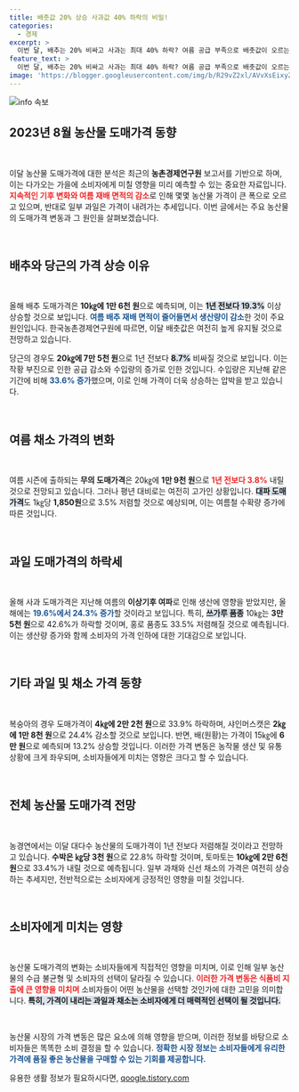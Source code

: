 ```yaml
---
title: 배춧값 20% 상승 사과값 40% 하락의 비밀!
categories:
  - 경제
excerpt: >
  이번 달, 배추는 20% 비싸고 사과는 최대 40% 하락? 여름 공급 부족으로 배춧값이 오르는 가운데, 사과는 생산량 증가로 가격이 대폭 내릴 전망! 지금 바뀌는 과채 가격을 체크하세요!
feature_text: >
  이번 달, 배추는 20% 비싸고 사과는 최대 40% 하락? 여름 공급 부족으로 배춧값이 오르는 가운데, 사과는 생산량 증가로 가격이 대폭 내릴 전망! 지금 바뀌는 과채 가격을 체크하세요!
image: 'https://blogger.googleusercontent.com/img/b/R29vZ2xl/AVvXsEixyZcFfHzMRdzZMjFBmAUKJYCLCGyLL1o632UiGVXcaFdKo_bkvkuCioo0uUKlGfBVcT3P84aROyZIXSBEx3Aw5nCQ3pTgDom1WDC4m8eifvWiAmWEEVb4x6G_l8C0QH225ldMjyaFvpxGEBGNO37VmDTDMHGhJPq73UglMfDca1-0aw/s1600/blogspot.png'
---
```


<p><img src="https://blogger.googleusercontent.com/img/b/R29vZ2xl/AVvXsEixyZcFfHzMRdzZMjFBmAUKJYCLCGyLL1o632UiGVXcaFdKo_bkvkuCioo0uUKlGfBVcT3P84aROyZIXSBEx3Aw5nCQ3pTgDom1WDC4m8eifvWiAmWEEVb4x6G_l8C0QH225ldMjyaFvpxGEBGNO37VmDTDMHGhJPq73UglMfDca1-0aw/s1600/blogspot.png" alt="info 속보" /></p>

<h2 data-ke-size="size26">2023년 8월 농산물 도매가격 동향</h2>

<p data-ke-size="size16">&nbsp;</p>

<p>이달 농산물 도매가격에 대한 분석은 최근의 <b>농촌경제연구원</b> 보고서를 기반으로 하며, 이는 다가오는 가을에 소비자에게 미칠 영향을 미리 예측할 수 있는 중요한 자료입니다. <b><span style="color: #ee2323;">지속적인 기후 변화와 여름 재배 면적의 감소</span></b>로 인해 몇몇 농산물 가격이 큰 폭으로 오르고 있으며, 반대로 일부 과일은 가격이 내려가는 추세입니다. 이번 글에서는 주요 농산물의 도매가격 변동과 그 원인을 살펴보겠습니다.</p>

<p data-ke-size="size16">&nbsp;</p>

<h2 data-ke-size="size26">배추와 당근의 가격 상승 이유</h2>

<p data-ke-size="size16">&nbsp;</p>

<p>올해 배추 도매가격은 <b>10㎏에 1만 6천 원</b>으로 예측되며, 이는 <b><span style="background-color: #21538527;">1년 전보다 19.3%</b></span> 이상 상승할 것으로 보입니다. <b><span style="color: #1a5490;">여름 배추 재배 면적이 줄어들면서 생산량이 감소</span></b>한 것이 주요 원인입니다. 한국농촌경제연구원에 따르면, 이달 배춧값은 여전히 높게 유지될 것으로 전망하고 있습니다.</p>

<p>당근의 경우도 <b>20㎏에 7만 5천 원</b>으로 1년 전보다 <b><span style="background-color: #21538527;">8.7%</b></span> 비싸질 것으로 보입니다.</b> 이는 작황 부진으로 인한 공급 감소와 수입량의 증가로 인한 것입니다. 수입량은 지난해 같은 기간에 비해 <b><span style="color: #1a5490;">33.6% 증가</span></b>했으며, 이로 인해 가격이 더욱 상승하는 압박을 받고 있습니다.</p>

<p data-ke-size="size16">&nbsp;</p>

<h2 data-ke-size="size26">여름 채소 가격의 변화</h2>

<p data-ke-size="size16">&nbsp;</p>

<p>여름 시즌에 출하되는 <b>무의 도매가격</b>은 20㎏에 <b>1만 9천 원</b>으로 <b><span style="color: #ee2323;">1년 전보다 3.8%</b></span> 내릴 것으로 전망되고 있습니다.</b> 그러나 평년 대비로는 여전히 고가인 상황입니다. <b><span style="background-color: #21538527;">대파 도매가격</b></span>도 1㎏당 <b>1,850원</b>으로 3.5% 저렴할 것으로 예상되며, 이는 여름철 수확량 증가에 따른 것입니다.</p>

<p data-ke-size="size16">&nbsp;</p>

<h2 data-ke-size="size26">과일 도매가격의 하락세</h2>

<p data-ke-size="size16">&nbsp;</p>

<p>올해 사과 도매가격은 지난해 여름의 <b>이상기후 여파</b>로 인해 생산에 영향을 받았지만, 올해에는 <b><span style="color: #1a5490;">19.6%에서 24.3% 증가</span></b>할 것이라고 보입니다. 특히, <b><span style="background-color: #21538527;">쓰가루 품종</b></span> 10㎏는 <b>3만 5천 원</b>으로 42.6%가 하락할 것이며, 홍로 품종도 33.5% 저렴해질 것으로 예측됩니다. 이는 생산량 증가와 함께 소비자의 가격 인하에 대한 기대감으로 보입니다.</p>

<p data-ke-size="size16">&nbsp;</p>

<h2 data-ke-size="size26">기타 과일 및 채소 가격 동향</h2>

<p data-ke-size="size16">&nbsp;</p>

<p>복숭아의 경우 도매가격이 <b>4㎏에 2만 2천 원</b>으로 33.9% 하락하며, 샤인머스캣은 <b>2㎏에 1만 8천 원</b>으로 24.4% 감소할 것으로 보입니다. 반면, 배(원황)는 가격이 15㎏에 <b>6만 원</b>으로 예측되며 13.2% 상승할 것입니다. 이러한 가격 변동은 농작물 생산 및 유통 상황에 크게 좌우되며, 소비자들에게 미치는 영향은 크다고 할 수 있습니다.</p>

<p data-ke-size="size16">&nbsp;</p>

<h2 data-ke-size="size26">전체 농산물 도매가격 전망</h2>

<p data-ke-size="size16">&nbsp;</p>

<p>농경연에서는 이달 대다수 농산물의 도매가격이 1년 전보다 저렴해질 것이라고 전망하고 있습니다. <b>수박은 ㎏당 3천 원</b>으로 22.8% 하락할 것이며, 토마토는 <b>10㎏에 2만 6천 원</b>으로 33.4%가 내릴 것으로 예측됩니다. 일부 과채와 신선 채소의 가격은 여전히 상승하는 추세지만, 전반적으로는 소비자에게 긍정적인 영향을 미칠 것입니다.</p>

<p data-ke-size="size16">&nbsp;</p>

<h2 data-ke-size="size26">소비자에게 미치는 영향</h2>

<p data-ke-size="size16">&nbsp;</p>

<p>농산물 도매가격의 변화는 소비자들에게 직접적인 영향을 미치며, 이로 인해 일부 농산물의 수급 불균형 및 소비자의 선택이 달라질 수 있습니다. <b><span style="color: #ee2323;">이러한 가격 변동은 식품비 지출에 큰 영향을 미치며</span></b> 소비자들이 어떤 농산물을 선택할 것인가에 대한 고민을 의미합니다. <b><span style="background-color: #21538527;">특히, 가격이 내리는 과일과 채소는 소비자에게 더 매력적인 선택이 될 것입니다.</span></b></p>

<p data-ke-size="size16">&nbsp;</p>

<p>농산물 시장의 가격 변동은 많은 요소에 의해 영향을 받으며, 이러한 정보를 바탕으로 소비자들은 똑똑한 소비 결정을 할 수 있습니다. <b><span style="color: #1a5490;">정확한 시장 정보는 소비자들에게 유리한 가격에 품질 좋은 농산물을 구매할 수 있는 기회를 제공합니다.</span></b></p>
유용한 생활 정보가 필요하시다면, <a href="https://qoogle.tistory.com" rel="dofollow">qoogle.tistory.com</a>


